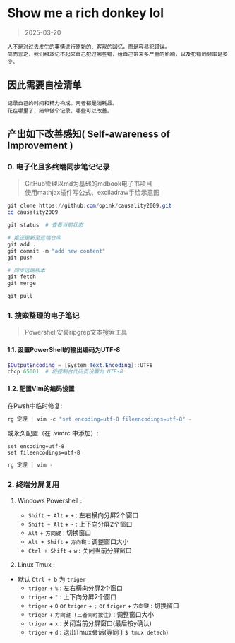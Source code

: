 # Show me a rich donkey lol

> 2025-03-20


```admonish note
人不是对过去发生的事情进行原始的、客观的回忆，而是容易犯错误。  
简而言之，我们根本记不起来自己犯过哪些错，给自己带来多严重的影响，以及犯错的频率是多少。
```

## 因此需要自检清单

```admonish note
记录自己的时间和精力构成。两者都是消耗品。  
花在哪里了，简单做个记录，哪些可以改善。  
```

## 产出如下改善感知( Self-awareness of Improvement )

### 0. 电子化且多终端同步笔记记录
> GitHub管理以md为基础的mdbook电子书项目  
> 使用mathjax插件写公式、exciladraw手绘示意图

```powershell
git clone https://github.com/opink/causality2009.git
cd causality2009

git status  # 查看当前状态

# 推送更新至远端仓库
git add .
git commit -m "add new content"
git push

# 同步远端版本
git fetch
git merge

git pull
```

### 1. 搜索整理的电子笔记
> Powershell安装ripgrep文本搜索工具

#### 1.1. 设置PowerShell的输出编码为UTF-8

```powershell
$OutputEncoding = [System.Text.Encoding]::UTF8
chcp 65001  # 将控制台代码页设置为 UTF-8
```

#### 1.2. 配置Vim的编码设置

在Pwsh中临时修复:
```powershell
rg 定理 | vim -c "set encoding=utf-8 fileencodings=utf-8" -
```
或永久配置（在 .vimrc 中添加）:
```vim
set encoding=utf-8
set fileencodings=utf-8
```

```powershell
rg 定理 | vim -
```

### 2. 终端分屏复用
1. Windows Powershell :
   - `Shift + Alt` + `+` : 左右横向分屏2个窗口
   - `Shift + Alt` + `-` : 上下向分屏2个窗口
   - `Alt` + `方向键` : 切换窗口
   - `Alt + Shift` + `方向键` : 调整窗口大小
   - `Ctrl + Shift` + `w` : 关闭当前分屏窗口
  
2. Linux Tmux :
- 默认 `Ctrl + b` 为 `triger`
   - `triger` + `%` : 左右横向分屏2个窗口
   - `triger` + `"` : 上下向分屏2个窗口
   - `triger` + `0`  or  `triger` + `;` or `triger` + `方向键` : 切换窗口
   - `triger` + `方向键 (三者同时按住)` : 调整窗口大小
   - `triger` + `x` : 关闭当前分屏窗口(最后按y确认)
   - `triger` + `d` : 退出Tmux会话(等同于`$ tmux detach`)